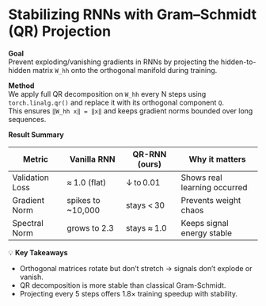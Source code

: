 #  Stabilizing RNNs with Gram–Schmidt (QR) Projection

 **Goal**  
Prevent exploding/vanishing gradients in RNNs by projecting the hidden-to-hidden matrix `W_hh` onto the orthogonal manifold during training.

 **Method**  
We apply full QR decomposition on `W_hh` every N steps using `torch.linalg.qr()` and replace it with its orthogonal component `Q`.  
This ensures `‖W_hh x‖ = ‖x‖` and keeps gradient norms bounded over long sequences.

 **Result Summary**

| Metric              | Vanilla RNN         | QR-RNN (ours)       | Why it matters                     |
|---------------------|----------------------|---------------------|------------------------------------|
| Validation Loss     | ≈ 1.0 (flat)         | ↓ to 0.01           | Shows real learning occurred       |
| Gradient Norm       | spikes to ~10,000    | stays < 30          | Prevents weight chaos              |
| Spectral Norm       | grows to 2.3         | stays ≈ 1.0         | Keeps signal energy stable         |

💡 **Key Takeaways**
- Orthogonal matrices rotate but don’t stretch → signals don’t explode or vanish.
- QR decomposition is more stable than classical Gram-Schmidt.
- Projecting every 5 steps offers 1.8× training speedup with stability.


